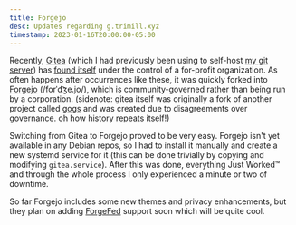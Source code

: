 ```yaml
---
title: Forgejo
desc: Updates regarding g.trimill.xyz
timestamp: 2023-01-16T20:00:00-05:00
---
```


Recently, [Gitea](https://gitea.io/) (which I had previously been using to self-host [my git server](https://g.trimill.xyz/)) has [found itself](https://blog.gitea.io/2022/10/open-source-sustainment-and-the-future-of-gitea/) under the control of a for-profit organization. As often happens after occurrences like these, it was quickly forked into [Forgejo](https://forgejo.org/releases/) (/forˈd͡ʒe.jo/), which is community-governed rather than being run by a corporation. (sidenote: gitea itself was originally a fork of another project called [gogs](https://gogs.io/) and was created due to disagreements over governance. oh how history repeats itself!)

Switching from Gitea to Forgejo proved to be very easy. Forgejo isn't yet available in any Debian repos, so I had to install it manually and create a new systemd service for it (this can be done trivially by copying and modifying `gitea.service`). After this was done, everything Just Worked™ and through the whole process I only experienced a minute or two of downtime.

So far Forgejo includes some new themes and privacy enhancements, but they plan on adding [ForgeFed](https://forgefed.org/) support soon which will be quite cool.
